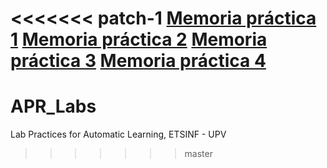 <<<<<<< patch-1
[Memoria práctica 1](https://docs.google.com/document/d/1Rsk3NT5BxZm9lVAw-tF_2LDlbvEt2YiXbhfqZclOD3U/edit?usp=sharing)
[Memoria práctica 2](https://docs.google.com/document/d/1KH2b-71V07oxnZAXIUmlferNSF6ReP31GKKgmmMIoAM/edit?usp=sharing)
[Memoria práctica 3](https://docs.google.com/document/d/1CkoXO3Nvx5VmYvfDOaT9KbOe25xh7XmUgcdB-K1eC6s/edit?usp=sharing)
[Memoria práctica 4](https://docs.google.com/document/d/1AToEAfIPYUjckgDb81Lfrs9hY9LMHOwaUs-fTkmybps/edit?usp=sharing)
=======
# APR_Labs
Lab Practices for Automatic Learning, ETSINF - UPV
>>>>>>> master
